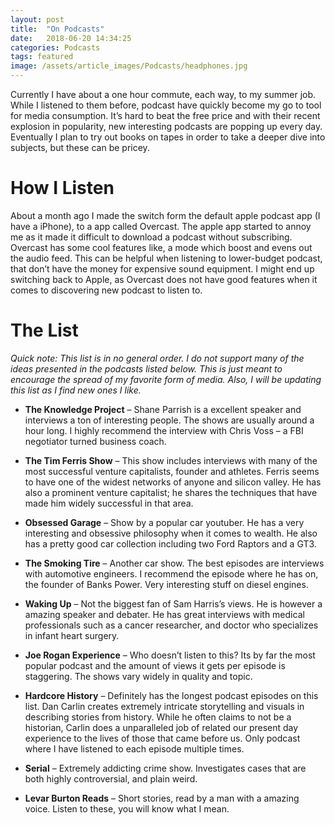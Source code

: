 ```yaml
---
layout: post
title:  "On Podcasts"
date:   2018-06-20 14:34:25
categories: Podcasts 
tags: featured
image: /assets/article_images/Podcasts/headphones.jpg
---
```

Currently I have about a one hour commute, each way, to my summer job. While I listened to them before, podcast have quickly become my go to tool for media consumption. It’s hard to beat the free price and with their recent explosion in popularity, new interesting podcasts are popping up every day. Eventually I plan to try out books on tapes in order to take a deeper dive into subjects, but these can be pricey.

# How I Listen
About a month ago I made the switch form the default apple podcast app (I have a iPhone), to a app called Overcast. The apple app started to annoy me as it made it difficult to download a podcast without subscribing. Overcast has some cool features like, a mode which boost and evens out the audio feed. This can be helpful when listening to lower-budget podcast, that don’t have the money for expensive sound equipment. I might end up switching back to Apple, as Overcast does not have good features when it comes to discovering new podcast to listen to.

# The List 
*Quick note: This list is in no general order. I do not support many of the ideas presented in the podcasts listed below. This is just meant to encourage the spread of my favorite form of media. Also, I will be updating this list as I find new ones I like.*

* **The Knowledge Project** – Shane Parrish is a excellent speaker and interviews a ton of interesting people. The shows are usually around a hour long. I highly recommend the interview with Chris Voss – a FBI negotiator turned business coach.

* **The Tim Ferris Show** – This show includes interviews with many of the most successful venture capitalists, founder and athletes. Ferris seems to have one of the widest networks of anyone and silicon valley. He has also a prominent venture capitalist; he shares the techniques that have made him widely successful in that area.

* **Obsessed Garage** – Show by a popular car youtuber. He has a very interesting and obsessive philosophy when it comes to wealth. He also has a pretty good car collection including two Ford Raptors and a GT3.

* **The Smoking Tire** – Another car show. The best episodes are interviews with automotive engineers. I recommend the episode where he has on, the founder of Banks Power. Very interesting stuff on diesel engines.

* **Waking Up** – Not the biggest fan of Sam Harris’s views. He is however a amazing speaker and debater. He has great interviews with medical professionals such as a cancer researcher, and doctor who specializes in infant heart surgery.

* **Joe Rogan Experience** – Who doesn’t listen to this? Its by far the most popular podcast and the amount of views it gets per episode is staggering. The shows vary widely in quality and topic.

* **Hardcore History** – Definitely has the longest podcast episodes on this list. Dan Carlin creates extremely intricate storytelling and visuals in describing stories from history. While he often claims to not be a historian, Carlin does a unparalleled job of related our present day experience to the lives of those that came before us. Only podcast where I have listened to each episode multiple times.

* **Serial** – Extremely addicting crime show. Investigates cases that are both highly controversial, and plain weird.

* **Levar Burton Reads** – Short stories, read by a man with a amazing voice. Listen to these, you will know what I mean.
